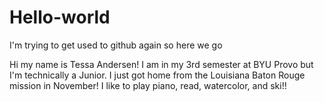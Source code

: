 # Hello-world
I'm trying to get used to github again so here we go

Hi my name is Tessa Andersen! I am in my 3rd semester at BYU Provo but I'm technically a Junior. I just got home from the Louisiana Baton Rouge mission in November! I like to play piano, read, watercolor, and ski!!
